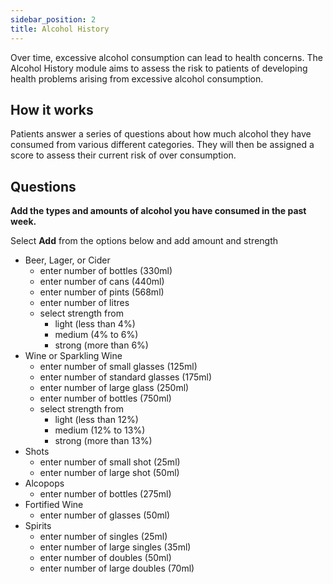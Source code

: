 ```yaml
---
sidebar_position: 2
title: Alcohol History
---
```


Over time, excessive alcohol consumption can lead to health concerns. The Alcohol History module aims to assess the risk to patients of developing health problems arising from excessive alcohol consumption.

## How it works

Patients answer a series of questions about how much alcohol they have consumed from various different categories. They will then be assigned a score to assess their current risk of over consumption.

## Questions

**Add the types and amounts of alcohol you have consumed in the past week.**

Select **Add** from the options below and add amount and strength

- Beer, Lager, or Cider
    - enter number of bottles (330ml)
    - enter number of cans (440ml)
    - enter number of pints (568ml)
    - enter number of litres
    - select strength from 
        - light (less than 4%)
        - medium (4% to 6%)
        - strong (more than 6%)
- Wine or Sparkling Wine
    - enter number of small glasses (125ml)
    - enter number of standard glasses (175ml)
    - enter number of large glass (250ml)
    - enter number of bottles (750ml)
    - select strength from 
        - light (less than 12%)
        - medium (12% to 13%)
        - strong (more than 13%)
- Shots
    - enter number of small shot (25ml)
    - enter number of large shot (50ml)
- Alcopops
    - enter number of bottles (275ml)
- Fortified Wine
    - enter number of glasses (50ml)
- Spirits
    - enter number of singles (25ml)
    - enter number of large singles (35ml)
    - enter number of doubles (50ml)
    - enter number of large doubles (70ml)
